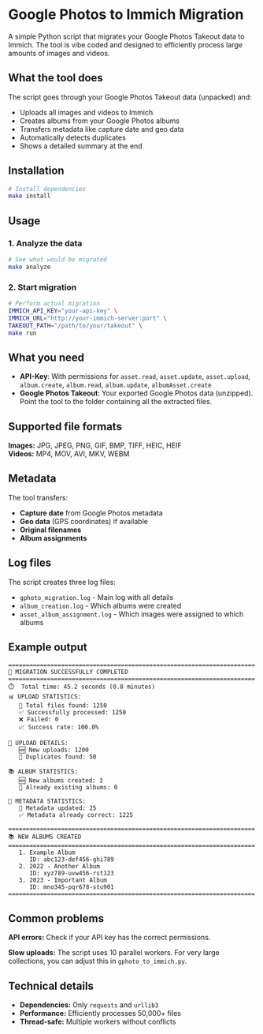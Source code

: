 # Google Photos to Immich Migration

A simple Python script that migrates your Google Photos Takeout data to Immich. The tool is vibe coded and designed to efficiently process large amounts of images and videos.

## What the tool does

The script goes through your Google Photos Takeout data (unpacked) and:
- Uploads all images and videos to Immich
- Creates albums from your Google Photos albums
- Transfers metadata like capture date and geo data
- Automatically detects duplicates
- Shows a detailed summary at the end

## Installation

```bash
# Install dependencies
make install
```

## Usage

### 1. Analyze the data
```bash
# See what would be migrated
make analyze
```

### 2. Start migration
```bash
# Perform actual migration
IMMICH_API_KEY="your-api-key" \
IMMICH_URL="http://your-immich-server:port" \
TAKEOUT_PATH="/path/to/your/takeout" \
make run
```

## What you need

- **API-Key**: With permissions for `asset.read`, `asset.update`, `asset.upload`, `album.create`, `album.read`, `album.update`, `albumAsset.create`
- **Google Photos Takeout**: Your exported Google Photos data (unzipped). Point the tool to the folder containing all the extracted files.

## Supported file formats

**Images:** JPG, JPEG, PNG, GIF, BMP, TIFF, HEIC, HEIF  
**Videos:** MP4, MOV, AVI, MKV, WEBM

## Metadata

The tool transfers:
- **Capture date** from Google Photos metadata
- **Geo data** (GPS coordinates) if available
- **Original filenames**
- **Album assignments**

## Log files

The script creates three log files:
- `gphoto_migration.log` - Main log with all details
- `album_creation.log` - Which albums were created
- `asset_album_assignment.log` - Which images were assigned to which albums

## Example output

```
======================================================================
🎉 MIGRATION SUCCESSFULLY COMPLETED
======================================================================
⏱️  Total time: 45.2 seconds (0.8 minutes)
📊 UPLOAD STATISTICS:
   📁 Total files found: 1250
   ✅ Successfully processed: 1250
   ❌ Failed: 0
   📈 Success rate: 100.0%

🔄 UPLOAD DETAILS:
   🆕 New uploads: 1200
   🔄 Duplicates found: 50

📚 ALBUM STATISTICS:
   🆕 New albums created: 3
   📁 Already existing albums: 0

🔧 METADATA STATISTICS:
   🔄 Metadata updated: 25
   ✅ Metadata already correct: 1225

======================================================================
📚 NEW ALBUMS CREATED
======================================================================
   1. Example Album
      ID: abc123-def456-ghi789
   2. 2022 - Another Album
      ID: xyz789-uvw456-rst123
   3. 2023 - Important Album
      ID: mno345-pqr678-stu901
======================================================================
```

## Common problems
**API errors:** Check if your API key has the correct permissions.

**Slow uploads:** The script uses 10 parallel workers. For very large collections, you can adjust this in `gphoto_to_immich.py`.

## Technical details

- **Dependencies:** Only `requests` and `urllib3`
- **Performance:** Efficiently processes 50,000+ files
- **Thread-safe:** Multiple workers without conflicts